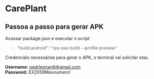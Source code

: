 # CarePlant

## Passoa a passo para gerar APK

Acessar package.json e executar o script
> "build:android": "npx eas build --profile preview"

Credenciáis necessárias para gerar o APK, o terminal vai solicitar elas.

**Username:** pedrleonardi@gmail.com\
**Password:** EX2059Meunumero!